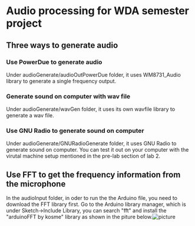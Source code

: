 # Audio processing for WDA semester project

## Three ways to generate audio
### Use PowerDue to generate audio
Under audioGenerate/audioOutPowerDue folder, it uses WM8731_Audio library to generate a single frequency output. 

### Generate sound on computer with wav file
Under audioGenerate/wavGen folder, it uses its own wavfile library to generate a wav file.

### Use GNU Radio to generate sound on computer
Under audioGenerate/GNURadioGenerate folder, it uses GNU Radio to generate sound on computer. You can test it out on your computer with the virutal machine setup mentioned in the pre-lab section of lab 2. 



## Use FFT to get the frequency information from the microphone
In the audioInput folder, in oder to run the the Arduino file, you need to download the FFT library first. Go to the Arduino library manager, which is under Sketch-\>Include Library, you can search "fft" and install the "arduinoFFT by kosme" library as shown in the piture below.![picture](https://github.com/peteryej/WDASemesterProj/blob/master/arduinoLibrary.jpg) 

